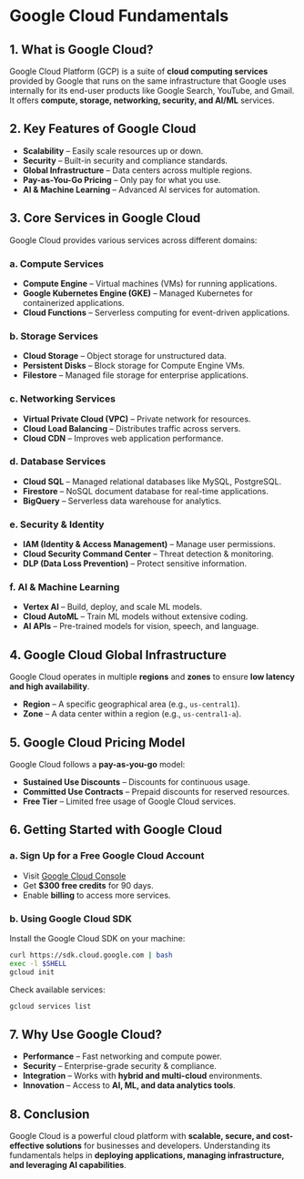 
# Google Cloud Fundamentals

## 1. What is Google Cloud?
Google Cloud Platform (GCP) is a suite of **cloud computing services** provided by Google that runs on the same infrastructure that Google uses internally for its end-user products like Google Search, YouTube, and Gmail. It offers **compute, storage, networking, security, and AI/ML** services.

## 2. Key Features of Google Cloud
- **Scalability** – Easily scale resources up or down.
- **Security** – Built-in security and compliance standards.
- **Global Infrastructure** – Data centers across multiple regions.
- **Pay-as-You-Go Pricing** – Only pay for what you use.
- **AI & Machine Learning** – Advanced AI services for automation.

## 3. Core Services in Google Cloud
Google Cloud provides various services across different domains:

### a. **Compute Services**
- **Compute Engine** – Virtual machines (VMs) for running applications.
- **Google Kubernetes Engine (GKE)** – Managed Kubernetes for containerized applications.
- **Cloud Functions** – Serverless computing for event-driven applications.

### b. **Storage Services**
- **Cloud Storage** – Object storage for unstructured data.
- **Persistent Disks** – Block storage for Compute Engine VMs.
- **Filestore** – Managed file storage for enterprise applications.

### c. **Networking Services**
- **Virtual Private Cloud (VPC)** – Private network for resources.
- **Cloud Load Balancing** – Distributes traffic across servers.
- **Cloud CDN** – Improves web application performance.

### d. **Database Services**
- **Cloud SQL** – Managed relational databases like MySQL, PostgreSQL.
- **Firestore** – NoSQL document database for real-time applications.
- **BigQuery** – Serverless data warehouse for analytics.

### e. **Security & Identity**
- **IAM (Identity & Access Management)** – Manage user permissions.
- **Cloud Security Command Center** – Threat detection & monitoring.
- **DLP (Data Loss Prevention)** – Protect sensitive information.

### f. **AI & Machine Learning**
- **Vertex AI** – Build, deploy, and scale ML models.
- **Cloud AutoML** – Train ML models without extensive coding.
- **AI APIs** – Pre-trained models for vision, speech, and language.

## 4. Google Cloud Global Infrastructure
Google Cloud operates in multiple **regions** and **zones** to ensure **low latency and high availability**.
- **Region** – A specific geographical area (e.g., `us-central1`).
- **Zone** – A data center within a region (e.g., `us-central1-a`).

## 5. Google Cloud Pricing Model
Google Cloud follows a **pay-as-you-go** model:
- **Sustained Use Discounts** – Discounts for continuous usage.
- **Committed Use Contracts** – Prepaid discounts for reserved resources.
- **Free Tier** – Limited free usage of Google Cloud services.

## 6. Getting Started with Google Cloud
### a. **Sign Up for a Free Google Cloud Account**
   - Visit [Google Cloud Console](https://console.cloud.google.com/)
   - Get **$300 free credits** for 90 days.
   - Enable **billing** to access more services.

### b. **Using Google Cloud SDK**
Install the Google Cloud SDK on your machine:
```bash
curl https://sdk.cloud.google.com | bash
exec -l $SHELL
gcloud init
```
Check available services:
```bash
gcloud services list
```

## 7. Why Use Google Cloud?
- **Performance** – Fast networking and compute power.
- **Security** – Enterprise-grade security & compliance.
- **Integration** – Works with **hybrid and multi-cloud** environments.
- **Innovation** – Access to **AI, ML, and data analytics tools**.

## 8. Conclusion
Google Cloud is a powerful cloud platform with **scalable, secure, and cost-effective solutions** for businesses and developers. Understanding its fundamentals helps in **deploying applications, managing infrastructure, and leveraging AI capabilities**.

